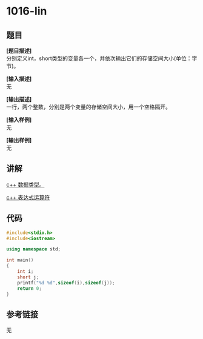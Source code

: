 # 1016-lin
## 题目  
**[题目描述]**  
分别定义int，short类型的变量各一个，并依次输出它们的存储空间大小(单位：字节)。  

**[输入描述]**   
无  

**[输出描述]**  
一行，两个整数，分别是两个变量的存储空间大小，用一个空格隔开。  

**[输入样例]**  
无  

**[输出样例]**  
无  

## 讲解  
[c++ 数据类型。](C2.1基本内置类型)  

[c++ 表达式运算符](C4.9sizeof运算符)  

## 代码  

```cpp
#include<stdio.h>
#include<iostream>

using namespace std;

int main()
{
	int i;
	short j;
	printf("%d %d",sizeof(i),sizeof(j));
	return 0;
}
```

## 参考链接  
无  
